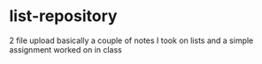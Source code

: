 # list-repository
2 file upload basically a couple of notes I took on lists and a simple assignment worked on in class 
